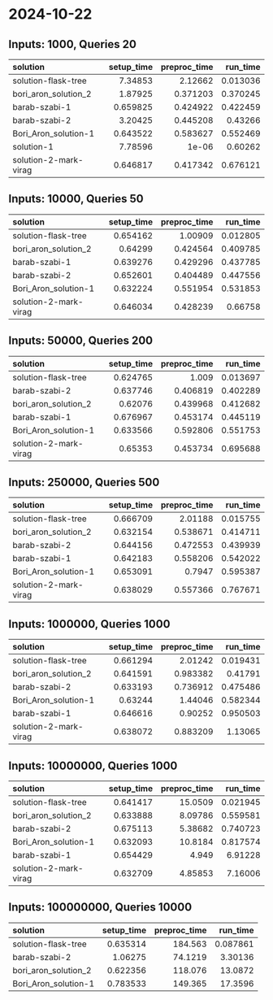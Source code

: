 # 2024-10-22

## Inputs: 1000, Queries 20

| solution              |   setup_time |   preproc_time |   run_time |
|:----------------------|-------------:|---------------:|-----------:|
| solution-flask-tree   |     7.34853  |       2.12662  |   0.013036 |
| bori_aron_solution_2  |     1.87925  |       0.371203 |   0.370245 |
| barab-szabi-1         |     0.659825 |       0.424922 |   0.422459 |
| barab-szabi-2         |     3.20425  |       0.445208 |   0.43266  |
| Bori_Aron_solution-1  |     0.643522 |       0.583627 |   0.552469 |
| solution-1            |     7.78596  |       1e-06    |   0.60262  |
| solution-2-mark-virag |     0.646817 |       0.417342 |   0.676121 |

## Inputs: 10000, Queries 50

| solution              |   setup_time |   preproc_time |   run_time |
|:----------------------|-------------:|---------------:|-----------:|
| solution-flask-tree   |     0.654162 |       1.00909  |   0.012805 |
| bori_aron_solution_2  |     0.64299  |       0.424564 |   0.409785 |
| barab-szabi-1         |     0.639276 |       0.429296 |   0.437785 |
| barab-szabi-2         |     0.652601 |       0.404489 |   0.447556 |
| Bori_Aron_solution-1  |     0.632224 |       0.551954 |   0.531853 |
| solution-2-mark-virag |     0.646034 |       0.428239 |   0.66758  |

## Inputs: 50000, Queries 200

| solution              |   setup_time |   preproc_time |   run_time |
|:----------------------|-------------:|---------------:|-----------:|
| solution-flask-tree   |     0.624765 |       1.009    |   0.013697 |
| barab-szabi-2         |     0.637746 |       0.406819 |   0.402289 |
| bori_aron_solution_2  |     0.62076  |       0.439968 |   0.412682 |
| barab-szabi-1         |     0.676967 |       0.453174 |   0.445119 |
| Bori_Aron_solution-1  |     0.633566 |       0.592806 |   0.551753 |
| solution-2-mark-virag |     0.65353  |       0.453734 |   0.695688 |

## Inputs: 250000, Queries 500

| solution              |   setup_time |   preproc_time |   run_time |
|:----------------------|-------------:|---------------:|-----------:|
| solution-flask-tree   |     0.666709 |       2.01188  |   0.015755 |
| bori_aron_solution_2  |     0.632154 |       0.538671 |   0.414711 |
| barab-szabi-2         |     0.644156 |       0.472553 |   0.439939 |
| barab-szabi-1         |     0.642183 |       0.558206 |   0.542022 |
| Bori_Aron_solution-1  |     0.653091 |       0.7947   |   0.595387 |
| solution-2-mark-virag |     0.638029 |       0.557366 |   0.767671 |

## Inputs: 1000000, Queries 1000

| solution              |   setup_time |   preproc_time |   run_time |
|:----------------------|-------------:|---------------:|-----------:|
| solution-flask-tree   |     0.661294 |       2.01242  |   0.019431 |
| bori_aron_solution_2  |     0.641591 |       0.983382 |   0.41791  |
| barab-szabi-2         |     0.633193 |       0.736912 |   0.475486 |
| Bori_Aron_solution-1  |     0.63244  |       1.44046  |   0.582344 |
| barab-szabi-1         |     0.646616 |       0.90252  |   0.950503 |
| solution-2-mark-virag |     0.638072 |       0.883209 |   1.13065  |

## Inputs: 10000000, Queries 1000

| solution              |   setup_time |   preproc_time |   run_time |
|:----------------------|-------------:|---------------:|-----------:|
| solution-flask-tree   |     0.641417 |       15.0509  |   0.021945 |
| bori_aron_solution_2  |     0.633888 |        8.09786 |   0.559581 |
| barab-szabi-2         |     0.675113 |        5.38682 |   0.740723 |
| Bori_Aron_solution-1  |     0.632093 |       10.8184  |   0.817574 |
| barab-szabi-1         |     0.654429 |        4.949   |   6.91228  |
| solution-2-mark-virag |     0.632709 |        4.85853 |   7.16006  |

## Inputs: 100000000, Queries 10000

| solution             |   setup_time |   preproc_time |   run_time |
|:---------------------|-------------:|---------------:|-----------:|
| solution-flask-tree  |     0.635314 |       184.563  |   0.087861 |
| barab-szabi-2        |     1.06275  |        74.1219 |   3.30136  |
| bori_aron_solution_2 |     0.622356 |       118.076  |  13.0872   |
| Bori_Aron_solution-1 |     0.783533 |       149.365  |  17.3596   |